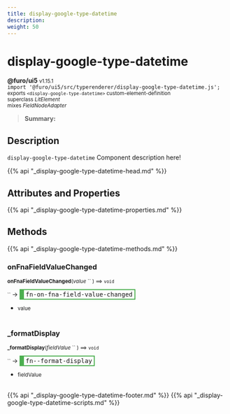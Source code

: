 ```yaml
---
title: display-google-type-datetime
description: 
weight: 50
---
```


# display-google-type-datetime
**@furo/ui5** <small>v1.15.1</small>
<br>`import '@furo/ui5/src/typerenderer/display-google-type-datetime.js';`<small>
<br>exports `<display-google-type-datetime>` custom-element-definition
<br>superclass *LitElement*
<br> mixes *FieldNodeAdapter*</small>

> **Summary:** 

## Description

`display-google-type-datetime`
Component description here!

{{% api "_display-google-type-datetime-head.md" %}}

## Attributes and Properties
{{% api "_display-google-type-datetime-properties.md" %}}







## Methods
{{% api "_display-google-type-datetime-methods.md" %}}


### **onFnaFieldValueChanged**
<small>**onFnaFieldValueChanged**(*value* `` ) ⟹ `void`</small>

<small>`` </small> →
<span  style="border-width:2px 2px 2px 10px; border-style: solid;border-color:  rgb(76, 175, 80);font-family:monospace; padding:2px 4px;">fn-on-fna-field-value-changed</span>



- <small>value </small>
<br><br>


### **_formatDisplay**
<small>**_formatDisplay**(*fieldValue* `` ) ⟹ `void`</small>

<small>`` </small> →
<span  style="border-width:2px 2px 2px 10px; border-style: solid;border-color:  rgb(76, 175, 80);font-family:monospace; padding:2px 4px;">fn--format-display</span>



- <small>fieldValue </small>
<br><br>





{{% api "_display-google-type-datetime-footer.md" %}}
{{% api "_display-google-type-datetime-scripts.md" %}}
